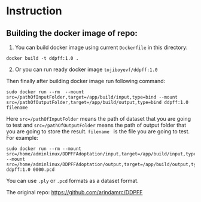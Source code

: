 # Instruction
## Building the docker image of repo:

1) You can build docker image using current `Dockerfile` in this directory:
```
docker build -t ddpff:1.0 .
```

2) Or you can run ready docker image `tojiboyevf/ddpff:1.0`

Then finally after building docker image run following command:

```
sudo docker run --rm  --mount src=/pathOfInputFolder,target=/app/build/input,type=bind --mount src=/pathOfOutputFolder,target=/app/build/output,type=bind ddpff:1.0 filename
```

Here `src=/pathOfInputFolder` means the path of dataset that you are going to test and `src=/pathOfOutputFolder` means the path of output folder that you are going to store the result. `filename ` is the file you are going to test. For example:
```
sudo docker run --rm --mount src=/home/adminlinux/DDPFFAdoptation/input,target=/app/build/input,type=bind --mount src=/home/adminlinux/DDPFFAdoptation/output,target=/app/build/output,type=bind ddpff:1.0 0000.pcd
```

You can use `.ply` or `.pcd` formats as a dataset format.

The original repo: https://github.com/arindamrc/DDPFF